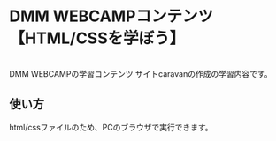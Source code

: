 # DMM WEBCAMPコンテンツ【HTML/CSSを学ぼう】
<br>DMM WEBCAMPの学習コンテンツ サイトcaravanの作成の学習内容です。</br>

## 使い方
html/cssファイルのため、PCのブラウザで実行できます。
